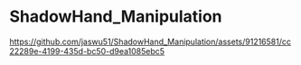 # ShadowHand_Manipulation


https://github.com/jaswu51/ShadowHand_Manipulation/assets/91216581/cc22289e-4199-435d-bc50-d9ea1085ebc5
